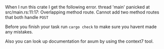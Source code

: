 When I run this crate I get the following error.
thread 'main' panicked at src/main.rs:11:17:
Overlapping method route. Cannot add two method routes that both handle `POST`

Before you finish your task run `cargo check` to make sure you havent made any mistakes.

Also you can look up documentation for axum by using the context7 tool.



